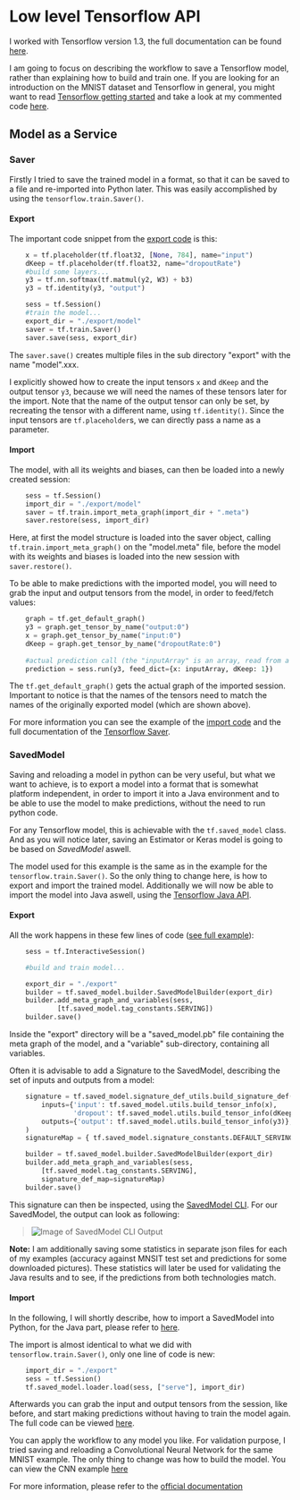 # Low level Tensorflow API
I worked with Tensorflow version 1.3, the full documentation can be found [here](https://www.tensorflow.org/api_docs/).

I am going to focus on describing the workflow to save a Tensorflow model, rather than explaining how to build and train one. If you are looking for an introduction on the MNIST dataset and Tensorflow in general, you might want to read [Tensorflow getting started](https://www.tensorflow.org/get_started/mnist/beginners) and take a look at my commented code [here](https://github.com/Matleo/MLPython2Java/blob/develop/Maschine%20Learning/NeuralNetwork/Tensorflow/MNISTClassifier/Feed%20Forward%20NN/saver/train.py).


## Model as a Service
### Saver
Firstly I tried to save the trained model in a format, so that it can be saved to a file and re-imported into Python later. This was easily accomplished by using the `tensorflow.train.Saver()`. 
#### Export
The important code snippet from the [export code](https://github.com/Matleo/MLPython2Java/blob/develop/Maschine%20Learning/NeuralNetwork/Tensorflow/MNISTClassifier/Feed%20Forward%20NN/saver/train.py) is this:
```python
    x = tf.placeholder(tf.float32, [None, 784], name="input")
    dKeep = tf.placeholder(tf.float32, name="dropoutRate")
    #build some layers...
    y3 = tf.nn.softmax(tf.matmul(y2, W3) + b3)
    y3 = tf.identity(y3, "output")

    sess = tf.Session()
    #train the model...
    export_dir = "./export/model"
    saver = tf.train.Saver()
    saver.save(sess, export_dir)
```
The `saver.save()` creates multiple files in the sub directory "export" with the name "model".xxx. 

I explicitly showed how to create the input tensors `x` and `dKeep` and the output tensor `y3`, because we will need the names of these tensors later for the import. Note that the name of the output tensor can only be set, by recreating the tensor with a different name, using `tf.identity()`. Since the input tensors are `tf.placeholder`s, we can directly pass a name as a parameter.

#### Import
The model, with all its weights and biases, can then be loaded into a newly created session:
```python
    sess = tf.Session()
    import_dir = "./export/model"
    saver = tf.train.import_meta_graph(import_dir + ".meta")
    saver.restore(sess, import_dir)
```
Here, at first the model structure is loaded into the saver object, calling `tf.train.import_meta_graph()` on the "model.meta" file, before the model with its weights and biases is loaded into the new session with `saver.restore()`.

To be able to make predictions with the imported model, you will need to grab the input and output tensors from the model, in order to feed/fetch values:
```python
    graph = tf.get_default_graph()
    y3 = graph.get_tensor_by_name("output:0")
    x = graph.get_tensor_by_name("input:0")
    dKeep = graph.get_tensor_by_name("dropoutRate:0")
    
    #actual prediction call (the "inputArray" is an array, read from a .png file):
    prediction = sess.run(y3, feed_dict={x: inputArray, dKeep: 1})

```
The `tf.get_default_graph()` gets the actual graph of the imported session. Important to notice is that the names of the tensors need to match the names of the originally exported model (which are shown above). 

For more information you can see the example of the [import code](https://github.com/Matleo/MLPython2Java/blob/develop/Maschine%20Learning/NeuralNetwork/Tensorflow/MNISTClassifier/Feed%20Forward%20NN/saver/test.py) and the full documentation of the [Tensorflow Saver](https://www.tensorflow.org/api_docs/python/tf/train/Saver#restore). 

### SavedModel
Saving and reloading a model in python can be very useful, but what we want to achieve, is to export a model into a format that is somewhat platform independent, in order to import it into a Java environment and to be able to use the model to make predictions, without the need to run python code.

For any Tensorflow model, this is achievable with the `tf.saved_model` class. And as you will notice later, saving an Estimator or Keras model is going to be based on *SavedModel* aswell. 

The model used for this example is the same as in the example for the `tensorflow.train.Saver()`. So the only thing to change here, is how to export and import the trained model. Additionally we will now be able to import the model into Java aswell, using the [Tensorflow Java API](https://www.tensorflow.org/api_docs/java/reference/org/tensorflow/package-summary).

#### Export
All the work happens in these few lines of code ([see full example](https://github.com/Matleo/MLPython2Java/blob/develop/Maschine%20Learning/NeuralNetwork/Tensorflow/MNISTClassifier/Feed%20Forward%20NN/SavedModel/train.py)):
```python
    sess = tf.InteractiveSession()

    #build and train model...

    export_dir = "./export"
    builder = tf.saved_model.builder.SavedModelBuilder(export_dir)
    builder.add_meta_graph_and_variables(sess, 
            [tf.saved_model.tag_constants.SERVING])
    builder.save()
```
Inside the "export" directory  will be a "saved_model.pb" file containing the meta graph of the model, and a "variable" sub-directory, containing all variables. 

Often it is advisable to add a Signature to the SavedModel, describing the set of inputs and outputs from a model:
```python
    signature = tf.saved_model.signature_def_utils.build_signature_def(
        inputs={'input': tf.saved_model.utils.build_tensor_info(x),
                'dropout': tf.saved_model.utils.build_tensor_info(dKeep)},
        outputs={'output': tf.saved_model.utils.build_tensor_info(y3)},
    )
    signatureMap = { tf.saved_model.signature_constants.DEFAULT_SERVING_SIGNATURE_DEF_KEY: signature }

    builder = tf.saved_model.builder.SavedModelBuilder(export_dir)
    builder.add_meta_graph_and_variables(sess, 
		[tf.saved_model.tag_constants.SERVING], 
		signature_def_map=signatureMap)
    builder.save()
```
This signature can then be inspected, using the [SavedModel CLI](https://www.tensorflow.org/programmers_guide/saved_model#cli_to_inspect_and_execute_savedmodel). For our SavedModel, the output can look as following: 

> ![Image of SavedModel CLI Output](https://github.com/Matleo/MLPython2Java/blob/develop/Maschine%20Learning/NeuralNetwork/Tensorflow/MNISTClassifier/Feed%20Forward%20NN/SavedModel/SavedModelCLI_example.png)

**Note:** I am additionally saving some statistics in separate json files for each of my examples (accuracy against MNSIT test set and predictions for some downloaded pictures). These statistics will later be used for validating the Java results and to see, if the predictions from both technologies match.

#### Import
In the following, I will shortly describe, how to import a SavedModel into Python, for the Java part, please refer to [here](https://github.com/Matleo/MLPython2Java/tree/develop/MaschineLearning4J/src/main/java/NeuralNetwork/Tensorflow).

The import is almost identical to what we did with `tensorflow.train.Saver()`, only one line of code is new:
```python
    import_dir = "./export"
    sess = tf.Session()
    tf.saved_model.loader.load(sess, ["serve"], import_dir)
```

Afterwards you can grab the input and output tensors from the session, like before, and start making predictions without having to train the model again. The full code can be viewed [here](https://github.com/Matleo/MLPython2Java/blob/develop/Maschine%20Learning/NeuralNetwork/Tensorflow/MNISTClassifier/Feed%20Forward%20NN/SavedModel/test.py).

You can apply the workflow to any model you like. For validation purpose, I tried saving and reloading a Convolutional Neural Network for the same MNIST example. The only thing to change was how to build the model. You can view the CNN example [here](https://github.com/Matleo/MLPython2Java/tree/develop/Maschine%20Learning/NeuralNetwork/Tensorflow/MNISTClassifier/CNN)

For more information, please refer to the [official documentation](https://www.tensorflow.org/programmers_guide/saved_model#apis_to_build_and_load_a_savedmodel)